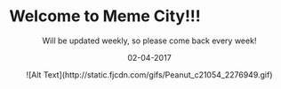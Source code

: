# Welcome to Meme City!!!

<p align="center">
Will be updated weekly, so please come back every week!
</p>
<p align="center">
02-04-2017
</p>
<p align="center">
![Alt Text](http://static.fjcdn.com/gifs/Peanut_c21054_2276949.gif)
</p>

